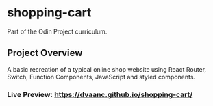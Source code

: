 # shopping-cart
 Part of the Odin Project curriculum.

## Project Overview
  A basic recreation of a typical online shop website using React Router, Switch, Function Components, JavaScript and styled components.
### Live Preview: **https://dvaanc.github.io/shopping-cart/**